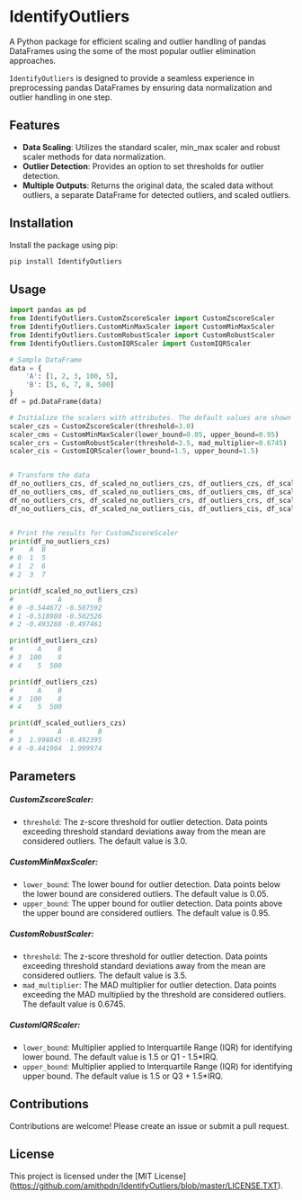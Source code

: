 # IdentifyOutliers

A Python package for efficient scaling and outlier handling of pandas DataFrames using the some of the most popular outlier elimination approaches.

`IdentifyOutliers` is designed to provide a seamless experience in preprocessing pandas DataFrames by ensuring data normalization and outlier handling in one step.

## Features

- **Data Scaling**: Utilizes the standard scaler, min_max scaler and robust scaler methods for data normalization.
- **Outlier Detection**: Provides an option to set thresholds for outlier detection.
- **Multiple Outputs**: Returns the original data, the scaled data without outliers, a separate DataFrame for detected outliers, and scaled outliers.

## Installation

Install the package using pip:

```bash
pip install IdentifyOutliers
```

## Usage

```python
import pandas as pd
from IdentifyOutliers.CustomZscoreScaler import CustomZscoreScaler
from IdentifyOutliers.CustomMinMaxScaler import CustomMinMaxScaler
from IdentifyOutliers.CustomRobustScaler import CustomRobustScaler
from IdentifyOutliers.CustomIQRScaler import CustomIQRScaler

# Sample DataFrame
data = {
    'A': [1, 2, 3, 100, 5],
    'B': [5, 6, 7, 8, 500]
}
df = pd.DataFrame(data)

# Initialize the scalers with attributes. The default values are shown below.
scaler_czs = CustomZscoreScaler(threshold=3.0)
scaler_cms = CustomMinMaxScaler(lower_bound=0.05, upper_bound=0.95)
scaler_crs = CustomRobustScaler(threshold=3.5, mad_multiplier=0.6745)
scaler_cis = CustomIQRScaler(lower_bound=1.5, upper_bound=1.5)


# Transform the data
df_no_outliers_czs, df_scaled_no_outliers_czs, df_outliers_czs, df_scaled_outliers_czs = scaler_czs.transform(df)
df_no_outliers_cms, df_scaled_no_outliers_cms, df_outliers_cms, df_scaled_outliers_cms = scaler_cms.transform(df)
df_no_outliers_crs, df_scaled_no_outliers_crs, df_outliers_crs, df_scaled_outliers_crs = scaler_crs.transform(df)
df_no_outliers_cis, df_scaled_no_outliers_cis, df_outliers_cis, df_scaled_outliers_cis = scaler_cis.transform(df)


# Print the results for CustomZscoreScaler
print(df_no_outliers_czs)
#    A  B
# 0  1  5
# 1  2  6
# 2  3  7

print(df_scaled_no_outliers_czs)
#           A         B
# 0 -0.544672 -0.507592
# 1 -0.518980 -0.502526
# 2 -0.493288 -0.497461

print(df_outliers_czs)
#      A    B
# 3  100    8
# 4    5  500

print(df_outliers_czs)
#      A    B
# 3  100    8
# 4    5  500

print(df_scaled_outliers_czs)
#           A         B
# 3  1.998845 -0.492395
# 4 -0.441904  1.999974

```

## Parameters

##### CustomZscoreScaler:

- `threshold`: The z-score threshold for outlier detection. Data points exceeding threshold standard deviations away from the mean are considered outliers. The default value is 3.0.

##### CustomMinMaxScaler:

- `lower_bound`: The lower bound for outlier detection. Data points below the lower bound are considered outliers. The default value is 0.05.
- `upper_bound`: The upper bound for outlier detection. Data points above the upper bound are considered outliers. The default value is 0.95.

##### CustomRobustScaler:

- `threshold`: The z-score threshold for outlier detection. Data points exceeding threshold standard deviations away from the mean are considered outliers. The default value is 3.5.
- `mad_multiplier`: The MAD multiplier for outlier detection. Data points exceeding the MAD multiplied by the threshold are considered outliers. The default value is 0.6745.

##### CustomIQRScaler:

- `lower_bound`: Multiplier applied to Interquartile Range (IQR) for identifying lower bound. The default value is 1.5 or Q1 - 1.5*IRQ.
- `upper_bound`: Multiplier applied to Interquartile Range (IQR) for identifying upper bound. The default value is 1.5 or Q3 + 1.5*IRQ.

## Contributions

Contributions are welcome! Please create an issue or submit a pull request.

## License

This project is licensed under the [MIT License] (https://github.com/amithpdn/IdentifyOutliers/blob/master/LICENSE.TXT).
